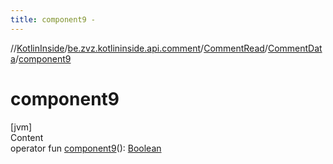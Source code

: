 ```yaml
---
title: component9 -
---
```

//[KotlinInside](../../../index.md)/[be.zvz.kotlininside.api.comment](../../index.md)/[CommentRead](../index.md)/[CommentData](index.md)/[component9](component9.md)



# component9  
[jvm]  
Content  
operator fun [component9](component9.md)(): [Boolean](https://kotlinlang.org/api/latest/jvm/stdlib/kotlin/-boolean/index.html)  



